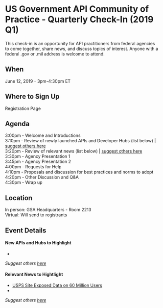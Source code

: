 
# US Government API Community of Practice - Quarterly Check-In (2019 Q1)

This check-in is an opportunity for API practitioners from federal agencies to come together, share news, and discuss topics of interest.  Anyone with a federal .gov or .mil address is welcome to attend.  

## When

June 12, 2019 - 3pm-4:30pm ET

## Where to Sign Up 

Registration Page

## Agenda 

3:00pm - Welcome and Introductions   
3:10pm - Review of newly launched APIs and Developer Hubs (list below) | [suggest others here](https://github.com/18F/wg-api/issues/13)  
3:20pm - Review of relevant news (list below) | [suggest others here](https://github.com/18F/wg-api/issues/14)  
3:30pm - Agency Presentation 1    
3:45pm - Agency Presentation 2   
4:00pm - Requests for Help   
4:10pm - Proposals and discussion for best practices and norms to adopt  
4:20pm - Other Discussion and Q&A  
4:30pm - Wrap up  

## Location 

In person: GSA Headquarters - Room 2213   
Virtual:  Will send to registrants  

## Event Details 


#### New APIs and Hubs to Highlight
* 

_Suggest others [here](https://github.com/18F/wg-api/issues/13)_

#### Relevant News to Hightlight 
* [USPS Site Exposed Data on 60 Million Users](https://krebsonsecurity.com/2018/11/usps-site-exposed-data-on-60-million-users/)
* 

_Suggest others [here](https://github.com/18F/wg-api/issues/14)_
